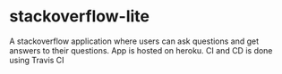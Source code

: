 # stackoverflow-lite
A stackoverflow application where users can ask questions and get answers to their questions. App is hosted on heroku.
CI and CD is done using Travis CI

